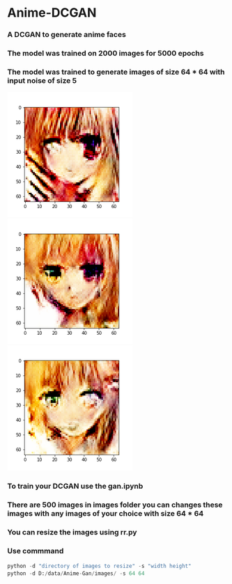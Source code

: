 # Anime-DCGAN
### A DCGAN to generate anime faces 
### The model was trained on 2000 images for 5000 epochs
### The model was trained to generate images of size 64 * 64 with input noise of size 5 
![Example 1](examples/10000.png)<!-- --><br/>
![Example 2](examples/9236.png)<!-- --><br/>
![Example 3](examples/9435.png)<!-- --><br/>
### To train your DCGAN use the gan.ipynb 
### There are 500 images in images folder you can changes these images with any images of your choice with size 64 * 64 
### You can resize the images using rr.py
### Use commmand 
```python
python -d "directory of images to resize" -s "width height"
python -d D:/data/Anime-Gan/images/ -s 64 64
```
